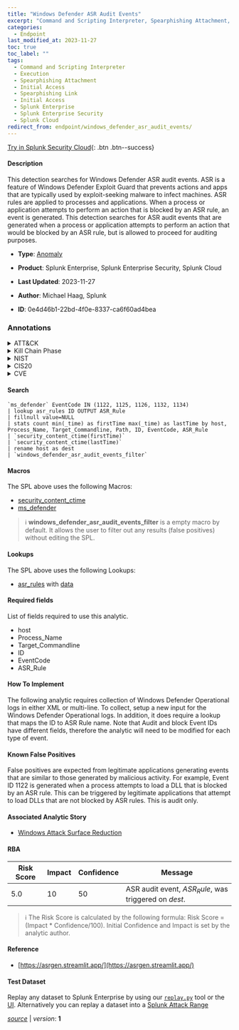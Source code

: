 ```yaml
---
title: "Windows Defender ASR Audit Events"
excerpt: "Command and Scripting Interpreter, Spearphishing Attachment, Spearphishing Link"
categories:
  - Endpoint
last_modified_at: 2023-11-27
toc: true
toc_label: ""
tags:
  - Command and Scripting Interpreter
  - Execution
  - Spearphishing Attachment
  - Initial Access
  - Spearphishing Link
  - Initial Access
  - Splunk Enterprise
  - Splunk Enterprise Security
  - Splunk Cloud
redirect_from: endpoint/windows_defender_asr_audit_events/
---
```




[Try in Splunk Security Cloud](https://www.splunk.com/en_us/cyber-security.html){: .btn .btn--success}

#### Description

This detection searches for Windows Defender ASR audit events. ASR is a feature of Windows Defender Exploit Guard that prevents actions and apps that are typically used by exploit-seeking malware to infect machines. ASR rules are applied to processes and applications. When a process or application attempts to perform an action that is blocked by an ASR rule, an event is generated. This detection searches for ASR audit events that are generated when a process or application attempts to perform an action that would be blocked by an ASR rule, but is allowed to proceed for auditing purposes.

- **Type**: [Anomaly](https://github.com/splunk/security_content/wiki/Detection-Analytic-Types)
- **Product**: Splunk Enterprise, Splunk Enterprise Security, Splunk Cloud

- **Last Updated**: 2023-11-27
- **Author**: Michael Haag, Splunk
- **ID**: 0e4d46b1-22bd-4f0e-8337-ca6f60ad4bea

### Annotations
<details>
  <summary>ATT&CK</summary>

<div markdown="1">

#### [ATT&CK](https://attack.mitre.org/)

| ID          | Technique   | Tactic         |
| ----------- | ----------- |--------------- |
| [T1059](https://attack.mitre.org/techniques/T1059/) | Command and Scripting Interpreter | Execution |

| [T1566.001](https://attack.mitre.org/techniques/T1566/001/) | Spearphishing Attachment | Initial Access |

| [T1566.002](https://attack.mitre.org/techniques/T1566/002/) | Spearphishing Link | Initial Access |

</div>
</details>


<details>
  <summary>Kill Chain Phase</summary>

<div markdown="1">

* Installation
* Delivery


</div>
</details>


<details>
  <summary>NIST</summary>

<div markdown="1">

* DE.AE



</div>
</details>

<details>
  <summary>CIS20</summary>

<div markdown="1">

* CIS 10



</div>
</details>

<details>
  <summary>CVE</summary>

<div markdown="1">


</div>
</details>


#### Search

```
`ms_defender` EventCode IN (1122, 1125, 1126, 1132, 1134) 
| lookup asr_rules ID OUTPUT ASR_Rule 
| fillnull value=NULL 
| stats count min(_time) as firstTime max(_time) as lastTime by host, Process_Name, Target_Commandline, Path, ID, EventCode, ASR_Rule 
| `security_content_ctime(firstTime)` 
| `security_content_ctime(lastTime)`
| rename host as dest 
| `windows_defender_asr_audit_events_filter`
```

#### Macros
The SPL above uses the following Macros:
* [security_content_ctime](https://github.com/splunk/security_content/blob/develop/macros/security_content_ctime.yml)
* [ms_defender](https://github.com/splunk/security_content/blob/develop/macros/ms_defender.yml)

> :information_source:
> **windows_defender_asr_audit_events_filter** is a empty macro by default. It allows the user to filter out any results (false positives) without editing the SPL.

#### Lookups
The SPL above uses the following Lookups:

* [asr_rules](https://github.com/splunk/security_content/blob/develop/lookups/asr_rules.yml) with [data](https://github.com/splunk/security_content/tree/develop/lookups/asr_rules.csv)



#### Required fields
List of fields required to use this analytic.
* host
* Process_Name
* Target_Commandline
* ID
* EventCode
* ASR_Rule



#### How To Implement
The following analytic requires collection of Windows Defender Operational logs in either XML or multi-line. To collect, setup a new input for the Windows Defender Operational logs. In addition, it does require a lookup that maps the ID to ASR Rule name. Note that Audit and block Event IDs have different fields, therefore the analytic will need to be modified for each type of event.
#### Known False Positives
False positives are expected from legitimate applications generating events that are similar to those generated by malicious activity. For example, Event ID 1122 is generated when a process attempts to load a DLL that is blocked by an ASR rule. This can be triggered by legitimate applications that attempt to load DLLs that are not blocked by ASR rules. This is audit only.

#### Associated Analytic Story
* [Windows Attack Surface Reduction](/stories/windows_attack_surface_reduction)




#### RBA

| Risk Score  | Impact      | Confidence   | Message      |
| ----------- | ----------- |--------------|--------------|
| 5.0 | 10 | 50 | ASR audit event, $ASR_Rule$, was triggered on $dest$. |


> :information_source:
> The Risk Score is calculated by the following formula: Risk Score = (Impact * Confidence/100). Initial Confidence and Impact is set by the analytic author.


#### Reference

* [https://asrgen.streamlit.app/](https://asrgen.streamlit.app/)



#### Test Dataset
Replay any dataset to Splunk Enterprise by using our [`replay.py`](https://github.com/splunk/attack_data#using-replaypy) tool or the [UI](https://github.com/splunk/attack_data#using-ui).
Alternatively you can replay a dataset into a [Splunk Attack Range](https://github.com/splunk/attack_range#replay-dumps-into-attack-range-splunk-server)




[*source*](https://github.com/splunk/security_content/tree/develop/detections/endpoint/windows_defender_asr_audit_events.yml) \| *version*: **1**